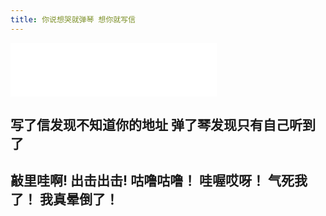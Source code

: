 ```yaml
---
title: 你说想哭就弹琴 想你就写信
---
```


<iframe frameborder="no" border="0" marginwidth="0" marginheight="0" width=330 height=86 src="//music.163.com/outchain/player?type=2&id=2041799838&auto=1&height=66"></iframe>

<h2 text-align="center">
    写了信发现不知道你的地址 
    弹了琴发现只有自己听到了
<h2>
敲里哇啊!
出击出击!
咕噜咕噜！
哇喔哎呀！
气死我了！
我真晕倒了！

